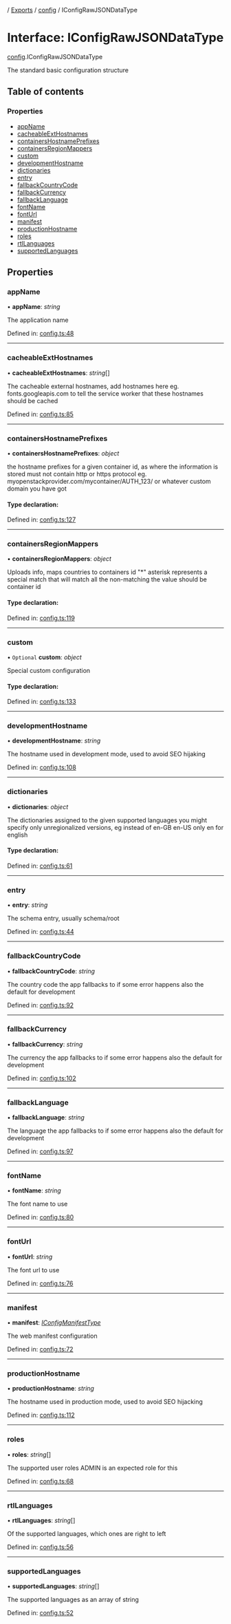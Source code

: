 [](../README.md) / [Exports](../modules.md) / [config](../modules/config.md) / IConfigRawJSONDataType

# Interface: IConfigRawJSONDataType

[config](../modules/config.md).IConfigRawJSONDataType

The standard basic configuration structure

## Table of contents

### Properties

- [appName](config.iconfigrawjsondatatype.md#appname)
- [cacheableExtHostnames](config.iconfigrawjsondatatype.md#cacheableexthostnames)
- [containersHostnamePrefixes](config.iconfigrawjsondatatype.md#containershostnameprefixes)
- [containersRegionMappers](config.iconfigrawjsondatatype.md#containersregionmappers)
- [custom](config.iconfigrawjsondatatype.md#custom)
- [developmentHostname](config.iconfigrawjsondatatype.md#developmenthostname)
- [dictionaries](config.iconfigrawjsondatatype.md#dictionaries)
- [entry](config.iconfigrawjsondatatype.md#entry)
- [fallbackCountryCode](config.iconfigrawjsondatatype.md#fallbackcountrycode)
- [fallbackCurrency](config.iconfigrawjsondatatype.md#fallbackcurrency)
- [fallbackLanguage](config.iconfigrawjsondatatype.md#fallbacklanguage)
- [fontName](config.iconfigrawjsondatatype.md#fontname)
- [fontUrl](config.iconfigrawjsondatatype.md#fonturl)
- [manifest](config.iconfigrawjsondatatype.md#manifest)
- [productionHostname](config.iconfigrawjsondatatype.md#productionhostname)
- [roles](config.iconfigrawjsondatatype.md#roles)
- [rtlLanguages](config.iconfigrawjsondatatype.md#rtllanguages)
- [supportedLanguages](config.iconfigrawjsondatatype.md#supportedlanguages)

## Properties

### appName

• **appName**: *string*

The application name

Defined in: [config.ts:48](https://github.com/onzag/itemize/blob/0569bdf2/config.ts#L48)

___

### cacheableExtHostnames

• **cacheableExtHostnames**: *string*[]

The cacheable external hostnames, add hostnames here eg. fonts.googleapis.com to tell the service worker
that these hostnames should be cached

Defined in: [config.ts:85](https://github.com/onzag/itemize/blob/0569bdf2/config.ts#L85)

___

### containersHostnamePrefixes

• **containersHostnamePrefixes**: *object*

the hostname prefixes for a given container id, as where the information is stored
must not contain http or https protocol
eg. myopenstackprovider.com/mycontainer/AUTH_123/ or whatever custom domain you have got

#### Type declaration:

Defined in: [config.ts:127](https://github.com/onzag/itemize/blob/0569bdf2/config.ts#L127)

___

### containersRegionMappers

• **containersRegionMappers**: *object*

Uploads info, maps countries to containers id
"*" asterisk represents a special match that will match all the non-matching
the value should be container id

#### Type declaration:

Defined in: [config.ts:119](https://github.com/onzag/itemize/blob/0569bdf2/config.ts#L119)

___

### custom

• `Optional` **custom**: *object*

Special custom configuration

#### Type declaration:

Defined in: [config.ts:133](https://github.com/onzag/itemize/blob/0569bdf2/config.ts#L133)

___

### developmentHostname

• **developmentHostname**: *string*

The hostname used in development mode, used to avoid SEO hijaking

Defined in: [config.ts:108](https://github.com/onzag/itemize/blob/0569bdf2/config.ts#L108)

___

### dictionaries

• **dictionaries**: *object*

The dictionaries assigned to the given supported languages
you might specify only unregionalized versions, eg instead of en-GB en-US only en for english

#### Type declaration:

Defined in: [config.ts:61](https://github.com/onzag/itemize/blob/0569bdf2/config.ts#L61)

___

### entry

• **entry**: *string*

The schema entry, usually schema/root

Defined in: [config.ts:44](https://github.com/onzag/itemize/blob/0569bdf2/config.ts#L44)

___

### fallbackCountryCode

• **fallbackCountryCode**: *string*

The country code the app fallbacks to if some error happens
also the default for development

Defined in: [config.ts:92](https://github.com/onzag/itemize/blob/0569bdf2/config.ts#L92)

___

### fallbackCurrency

• **fallbackCurrency**: *string*

The currency the app fallbacks to if some error happens
also the default for development

Defined in: [config.ts:102](https://github.com/onzag/itemize/blob/0569bdf2/config.ts#L102)

___

### fallbackLanguage

• **fallbackLanguage**: *string*

The language the app fallbacks to if some error happens
also the default for development

Defined in: [config.ts:97](https://github.com/onzag/itemize/blob/0569bdf2/config.ts#L97)

___

### fontName

• **fontName**: *string*

The font name to use

Defined in: [config.ts:80](https://github.com/onzag/itemize/blob/0569bdf2/config.ts#L80)

___

### fontUrl

• **fontUrl**: *string*

The font url to use

Defined in: [config.ts:76](https://github.com/onzag/itemize/blob/0569bdf2/config.ts#L76)

___

### manifest

• **manifest**: [*IConfigManifestType*](config.iconfigmanifesttype.md)

The web manifest configuration

Defined in: [config.ts:72](https://github.com/onzag/itemize/blob/0569bdf2/config.ts#L72)

___

### productionHostname

• **productionHostname**: *string*

The hostname used in production mode, used to avoid SEO hijacking

Defined in: [config.ts:112](https://github.com/onzag/itemize/blob/0569bdf2/config.ts#L112)

___

### roles

• **roles**: *string*[]

The supported user roles
ADMIN is an expected role for this

Defined in: [config.ts:68](https://github.com/onzag/itemize/blob/0569bdf2/config.ts#L68)

___

### rtlLanguages

• **rtlLanguages**: *string*[]

Of the supported languages, which ones are right to left

Defined in: [config.ts:56](https://github.com/onzag/itemize/blob/0569bdf2/config.ts#L56)

___

### supportedLanguages

• **supportedLanguages**: *string*[]

The supported languages as an array of string

Defined in: [config.ts:52](https://github.com/onzag/itemize/blob/0569bdf2/config.ts#L52)
